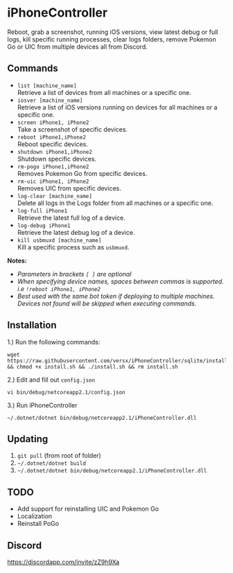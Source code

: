 # iPhoneController  
Reboot, grab a screenshot, running iOS versions, view latest debug or full logs, kill specific running processes, clear logs folders, remove Pokemon Go or UIC from multiple devices all from Discord.  

## Commands  
- `list [machine_name]`  
  Retrieve a list of devices from all machines or a specific one.  
- `iosver [machine_name]`  
  Retrieve a list of iOS versions running on devices for all machines or a specific one.  
- `screen iPhone1, iPhone2`  
  Take a screenshot of specific devices.  
- `reboot iPhone1,iPhone2`  
  Reboot specific devices.  
- `shutdown iPhone1,iPhone2`  
  Shutdown specific devices.  
- `rm-pogo iPhone1,iPhone2`  
  Removes Pokemon Go from specific devices.  
- `rm-uic iPhone1, iPhone2`  
  Removes UIC from specific devices.  
- `log-clear [machine_name]`  
  Delete all logs in the Logs folder from all machines or a specific one.  
- `log-full iPhone1`  
  Retrieve the latest full log of a device.  
- `log-debug iPhone1`  
  Retrieve the latest debug log of a device.  
- `kill usbmuxd [machine_name]`  
  Kill a specific process such as `usbmuxd`.  

**Notes:**  
- *Parameters in brackets `[ ]` are optional*  
- *When specifying device names, spaces between commas is supported. i.e `!reboot iPhone1, iPhone2`*  
- *Best used with the same bot token if deploying to multiple machines. Devices not found will be skipped when executing commands.*  

## Installation  
1.) Run the following commands:  
```
wget https://raw.githubusercontent.com/versx/iPhoneController/sqlite/install.sh && chmod +x install.sh && ./install.sh && rm install.sh
```
2.) Edit and fill out `config.json`  
```
vi bin/debug/netcoreapp2.1/config.json
```
3.) Run iPhoneController  
```
~/.dotnet/dotnet bin/debug/netcoreapp2.1/iPhoneController.dll
```

## Updating  
1. `git pull` (from root of folder)  
2. `~/.dotnet/dotnet build`  
3. `~/.dotnet/dotnet bin/debug/netcoreapp2.1/iPhoneController.dll`  

## TODO  
- Add support for reinstalling UIC and Pokemon Go  
- Localization  
- Reinstall PoGo

## Discord  
https://discordapp.com/invite/zZ9h9Xa  
